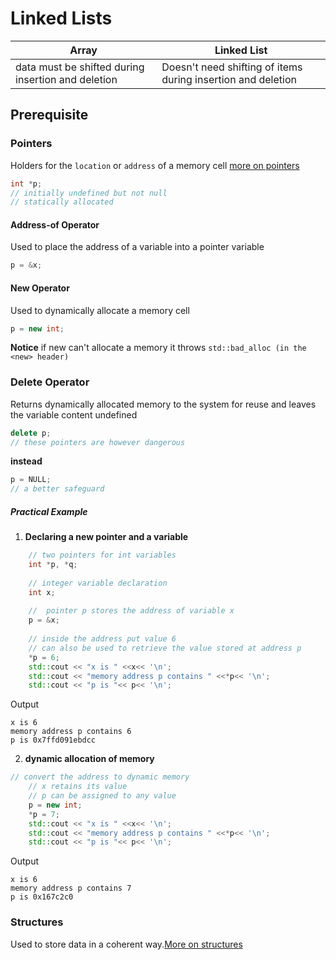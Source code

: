 # Linked Lists

|Array|Linked List|
|--|--|
|data must be shifted during insertion and deletion| Doesn't need shifting of items during insertion and deletion|

## Prerequisite

### Pointers 

Holders for the ``location`` or ``address`` of a memory cell [more on pointers](./pointers.md)

```c++
int *p;
// initially undefined but not null
// statically allocated
```

#### Address-of Operator

Used to place the address of a variable into a pointer variable 

```c++
p = &x;
```

#### New Operator

Used to dynamically allocate a memory cell

```c++
p = new int;
```

**Notice** if new can't allocate a memory it throws ``std::bad_alloc (in the <new> header)``

### Delete Operator

Returns dynamically allocated memory to the system for reuse and leaves the variable content undefined

```c++
delete p;
// these pointers are however dangerous 
```

**instead**
```c++
p = NULL;
// a better safeguard
```

##### Practical Example

1. **Declaring a new pointer and a variable**

```c++
	// two pointers for int variables
    int *p, *q; 
    
    // integer variable declaration
    int x;
    
    //  pointer p stores the address of variable x
    p = &x;
    
    // inside the address put value 6 
    // can also be used to retrieve the value stored at address p
    *p = 6;
    std::cout << "x is " <<x<< '\n';
    std::cout << "memory address p contains " <<*p<< '\n';
    std::cout << "p is "<< p<< '\n';
```

Output

```
x is 6
memory address p contains 6
p is 0x7ffd091ebdcc
```

2. **dynamic allocation of memory**

```c++
// convert the address to dynamic memory
    // x retains its value 
    // p can be assigned to any value
    p = new int;
    *p = 7;
    std::cout << "x is " <<x<< '\n';
    std::cout << "memory address p contains " <<*p<< '\n';
    std::cout << "p is "<< p<< '\n';
```

Output
```
x is 6
memory address p contains 7
p is 0x167c2c0
```
### Structures

Used to store data in a coherent way.[More on structures](structure.md)

